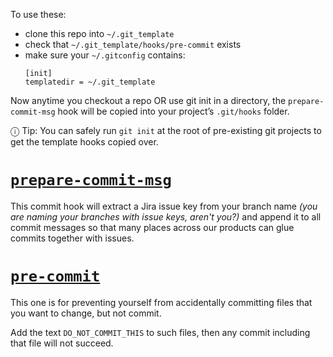 To use these:

- clone this repo into `~/.git_template`
- check that `~/.git_template/hooks/pre-commit` exists
- make sure your `~/.gitconfig` contains:
    ```
    [init]
    templatedir = ~/.git_template
    ```

Now anytime you checkout a repo OR use git init in a directory, the 
`prepare-commit-msg` hook will be copied into your project’s 
`.git/hooks` folder.

ⓘ Tip: You can safely run `git init` at the root of pre-existing git
  projects to get the template hooks copied over.


# [`prepare-commit-msg`](https://github.com/r-k-b/git-hook-templates/blob/master/hooks/prepare-commit-msg)

This commit hook will extract a Jira issue key from your branch name 
_(you are naming your branches with issue keys, aren't you?)_ and append 
it to all commit messages so that many places across our products can 
glue commits together with issues.


# [`pre-commit`](https://github.com/r-k-b/git-hook-templates/blob/master/hooks/pre-commit)

This one is for preventing yourself from accidentally committing files
that you want to change, but not commit.

Add the text `DO_NOT_COMMIT_THIS` to such files, then any commit
including that file will not succeed.
